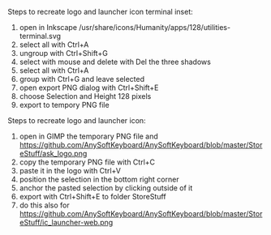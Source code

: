Steps to recreate logo and launcher icon terminal inset:

1. open in Inkscape /usr/share/icons/Humanity/apps/128/utilities-terminal.svg
2. select all with Ctrl+A
3. ungroup with Ctrl+Shift+G
4. select with mouse and delete with Del the three shadows
5. select all with Ctrl+A
6. group with Ctrl+G and leave selected
7. open export PNG dialog with Ctrl+Shift+E
8. choose Selection and Height 128 pixels
9. export to tempory PNG file

Steps to recreate logo and launcher icon:

1. open in GIMP the temporary PNG file and https://github.com/AnySoftKeyboard/AnySoftKeyboard/blob/master/StoreStuff/ask_logo.png
2. copy the temporary PNG file with Ctrl+C
3. paste it in the logo with Ctrl+V
4. position the selection in the bottom right corner
5. anchor the pasted selection by clicking outside of it
6. export with Ctrl+Shift+E to folder StoreStuff
7. do this also for https://github.com/AnySoftKeyboard/AnySoftKeyboard/blob/master/StoreStuff/ic_launcher-web.png
